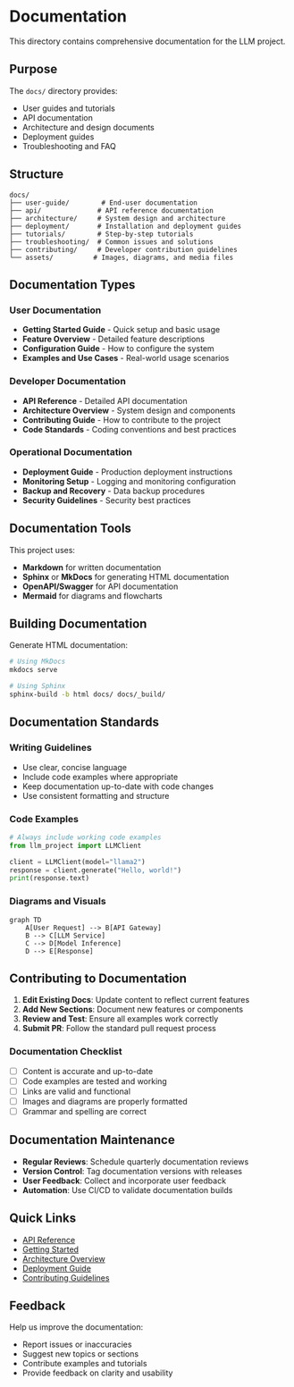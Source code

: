 # Documentation

This directory contains comprehensive documentation for the LLM project.

## Purpose

The `docs/` directory provides:
- User guides and tutorials
- API documentation
- Architecture and design documents
- Deployment guides
- Troubleshooting and FAQ

## Structure

```
docs/
├── user-guide/        # End-user documentation
├── api/              # API reference documentation
├── architecture/     # System design and architecture
├── deployment/       # Installation and deployment guides
├── tutorials/        # Step-by-step tutorials
├── troubleshooting/  # Common issues and solutions
├── contributing/     # Developer contribution guidelines
└── assets/          # Images, diagrams, and media files
```

## Documentation Types

### User Documentation
- **Getting Started Guide** - Quick setup and basic usage
- **Feature Overview** - Detailed feature descriptions
- **Configuration Guide** - How to configure the system
- **Examples and Use Cases** - Real-world usage scenarios

### Developer Documentation
- **API Reference** - Detailed API documentation
- **Architecture Overview** - System design and components
- **Contributing Guide** - How to contribute to the project
- **Code Standards** - Coding conventions and best practices

### Operational Documentation
- **Deployment Guide** - Production deployment instructions
- **Monitoring Setup** - Logging and monitoring configuration
- **Backup and Recovery** - Data backup procedures
- **Security Guidelines** - Security best practices

## Documentation Tools

This project uses:
- **Markdown** for written documentation
- **Sphinx** or **MkDocs** for generating HTML documentation
- **OpenAPI/Swagger** for API documentation
- **Mermaid** for diagrams and flowcharts

## Building Documentation

Generate HTML documentation:
```bash
# Using MkDocs
mkdocs serve

# Using Sphinx
sphinx-build -b html docs/ docs/_build/
```

## Documentation Standards

### Writing Guidelines
- Use clear, concise language
- Include code examples where appropriate
- Keep documentation up-to-date with code changes
- Use consistent formatting and structure

### Code Examples
```python
# Always include working code examples
from llm_project import LLMClient

client = LLMClient(model="llama2")
response = client.generate("Hello, world!")
print(response.text)
```

### Diagrams and Visuals
```mermaid
graph TD
    A[User Request] --> B[API Gateway]
    B --> C[LLM Service]
    C --> D[Model Inference]
    D --> E[Response]
```

## Contributing to Documentation

1. **Edit Existing Docs**: Update content to reflect current features
2. **Add New Sections**: Document new features or components
3. **Review and Test**: Ensure all examples work correctly
4. **Submit PR**: Follow the standard pull request process

### Documentation Checklist
- [ ] Content is accurate and up-to-date
- [ ] Code examples are tested and working
- [ ] Links are valid and functional
- [ ] Images and diagrams are properly formatted
- [ ] Grammar and spelling are correct

## Documentation Maintenance

- **Regular Reviews**: Schedule quarterly documentation reviews
- **Version Control**: Tag documentation versions with releases
- **User Feedback**: Collect and incorporate user feedback
- **Automation**: Use CI/CD to validate documentation builds

## Quick Links

- [API Reference](api/README.md)
- [Getting Started](user-guide/getting-started.md)
- [Architecture Overview](architecture/README.md)
- [Deployment Guide](deployment/README.md)
- [Contributing Guidelines](contributing/README.md)

## Feedback

Help us improve the documentation:
- Report issues or inaccuracies
- Suggest new topics or sections
- Contribute examples and tutorials
- Provide feedback on clarity and usability